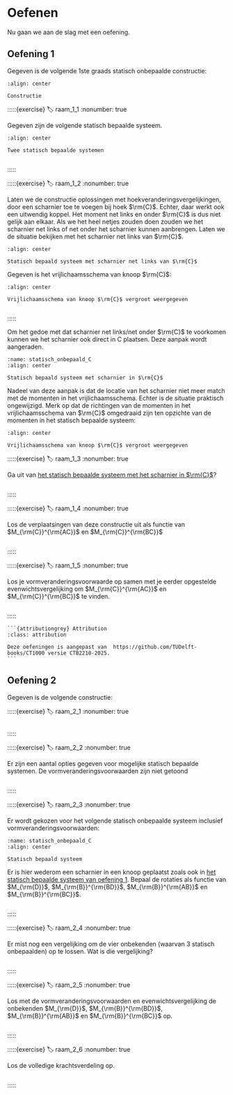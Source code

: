 # Oefenen

Nu gaan we aan de slag met een oefening.

## Oefening 1

Gegeven is de volgende 1ste graads statisch onbepaalde constructie:

```{figure} ./lesoefeningen_data/oefening_1.svg
:align: center

Constructie
```

:::::{exercise}
:label: raam_1_1
:nonumber: true

Gegeven zijn de volgende statisch bepaalde systeem.

```{figure} ./lesoefeningen_data/statisch_bepaalde_systemen.svg
:align: center

Twee statisch bepaalde systemen
```

```{h5p} https://tudelft.h5p.com/content/1292652217804730007/embed
```

:::::

:::::{exercise}
:label: raam_1_2
:nonumber: true

Laten we de constructie oplossingen met hoekveranderingsvergelijkingen, door een scharnier toe te voegen bij hoek $\rm{C}$. Echter, daar werkt ook een uitwendig koppel. Het moment net links en onder $\rm{C}$ is dus niet gelijk aan elkaar. Als we het heel netjes zouden doen zouden we het scharnier net links of net onder het scharnier kunnen aanbrengen. Laten we de situatie bekijken met het scharnier net links van $\rm{C}$.

```{figure} ./lesoefeningen_data/scharnier_links_C.svg
:align: center

Statisch bepaald systeem met scharnier net links van $\rm{C}$
```

Gegeven is het vrijlichaamsschema van knoop $\rm{C}$:

```{figure} ./lesoefeningen_data/VLS_C_1.svg
:align: center

Vrijlichaamsschema van knoop $\rm{C}$ vergroot weergegeven
```

```{h5p} https://tudelft.h5p.com/content/1292652219570406177/embed
```

:::::

Om het gedoe met dat scharnier net links/net onder $\rm{C}$ te voorkomen kunnen we het scharnier ook direct in C plaatsen. Deze aanpak wordt aangeraden.

```{figure} ./lesoefeningen_data/scharnier_in_C.svg
:name: statisch_onbepaald_C
:align: center

Statisch bepaald systeem met scharnier in $\rm{C}$
```

Nadeel van deze aanpak is dat de locatie van het scharnier niet meer match met de momenten in het vrijlichaamsschema. Echter is de situatie praktisch ongewijzigd. Merk op dat de richtingen van de momenten in het vrijlichaamsschema van $\rm{C}$ omgedraaid zijn ten opzichte van de momenten in het statisch bepaalde systeem:

```{figure} ./lesoefeningen_data/VLS_C_2.svg
:align: center

Vrijlichaamsschema van knoop $\rm{C}$ vergroot weergegeven
```

:::::{exercise}
:label: raam_1_3
:nonumber: true

Ga uit van [het statisch bepaalde systeem met het scharnier in $\rm{C}$](statisch_onbepaald_C)?

```{h5p} https://tudelft.h5p.com/content/1292652221281662937/embed
```

:::::

:::::{exercise}
:label: raam_1_4
:nonumber: true

Los de verplaatsingen van deze constructie uit als functie van $M_{\rm{C}}^{\rm{AC}}$ en $M_{\rm{C}}^{\rm{BC}}$

```{h5p} https://tudelft.h5p.com/content/1292652223605026557/embed
```

:::::

:::::{exercise}
:label: raam_1_5
:nonumber: true

Los je vormveranderingsvoorwaarde op samen met je eerder opgestelde evenwichtsvergelijking om $M_{\rm{C}}^{\rm{AC}}$ en $M_{\rm{C}}^{\rm{BC}}$ te vinden.


```{h5p} https://tudelft.h5p.com/content/1292652234901684787/embed
```

:::::

````{margin}
```{attributiongrey} Attribution
:class: attribution

Deze oefeningen is aangepast van  https://github.com/TUDelft-books/CT1000 versie CTB2210-2025.
```
````

## Oefening 2

Gegeven is de volgende constructie:

:::::{exercise}
:label: raam_2_1
:nonumber: true

```{h5p} https://tudelft.h5p.com/content/1292652260765673357/embed
```


:::::

:::::{exercise}
:label: raam_2_2
:nonumber: true

Er zijn een aantal opties gegeven voor mogelijke statisch bepaalde systemen. De vormveranderingsvoorwaarden zijn niet getoond

```{h5p} https://tudelft.h5p.com/content/1292652255908105857/embed
```

:::::

:::::{exercise}
:label: raam_2_3
:nonumber: true

Er wordt gekozen voor het volgende statisch onbepaalde systeem inclusief vormveranderingsvoorwaarden:

```{figure} ./lesoefeningen_data/structure2.svg
:name: statisch_onbepaald_C
:align: center

Statisch bepaald systeem
```

Er is hier wederom een scharnier in een knoop geplaatst zoals ook in [het statisch bepaalde systeem van oefening 1](statisch_onbepaald_C). Bepaal de rotaties als functie van $M_{\rm{D}}$, $M_{\rm{B}}^{\rm{BD}}$, $M_{\rm{B}}^{\rm{AB}}$ en $M_{\rm{B}}^{\rm{BC}}$.

```{h5p} https://tudelft.h5p.com/content/1292652275086136557/embed
```

:::::

:::::{exercise}
:label: raam_2_4
:nonumber: true

Er mist nog een vergelijking om de vier onbekenden (waarvan 3 statisch onbepaalden) op te lossen. Wat is die vergelijking?

```{h5p} https://tudelft.h5p.com/content/1292652280843962007/embed
```

:::::

:::::{exercise}
:label: raam_2_5
:nonumber: true

Los met de vormveranderingsvoorwaarden en evenwichtsvergelijking de onbekenden $M_{\rm{D}}$, $M_{\rm{B}}^{\rm{BD}}$, $M_{\rm{B}}^{\rm{AB}}$ en $M_{\rm{B}}^{\rm{BC}}$ op.

```{h5p} https://tudelft.h5p.com/content/1292652282254607197/embed
```

:::::

:::::{exercise}
:label: raam_2_6
:nonumber: true

Los de volledige krachtsverdeling op.

```{h5p} https://tudelft.h5p.com/content/1292652285215101017/embed
```

:::::